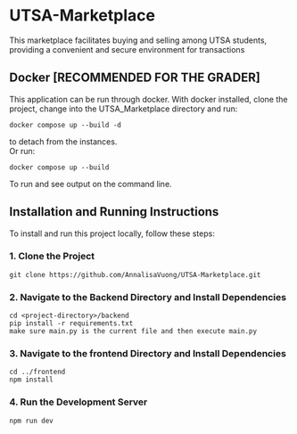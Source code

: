 # UTSA-Marketplace
This marketplace facilitates buying and selling among UTSA students, providing a convenient and secure environment for transactions

## Docker [RECOMMENDED FOR THE GRADER]
This application can be run through docker.  With docker installed, clone the project, change into the UTSA_Marketplace directory and run:
```
docker compose up --build -d
```
to detach from the instances.\
Or run:
```
docker compose up --build
```
To run and see output on the command line.

## Installation and Running Instructions

To install and run this project locally, follow these steps:

### 1. Clone the Project
```
git clone https://github.com/AnnalisaVuong/UTSA-Marketplace.git
```

### 2. Navigate to the Backend Directory and Install Dependencies
```
cd <project-directory>/backend
pip install -r requirements.txt
make sure main.py is the current file and then execute main.py
```

### 3. Navigate to the frontend Directory and Install Dependencies
```
cd ../frontend
npm install
```
### 4. Run the Development Server
```
npm run dev
```
